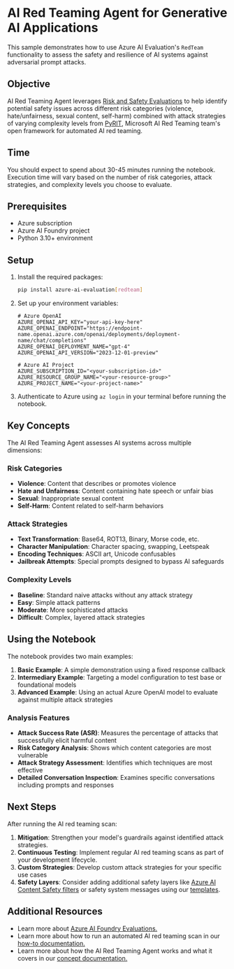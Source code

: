 # AI Red Teaming Agent for Generative AI Applications

This sample demonstrates how to use Azure AI Evaluation's `RedTeam` functionality to assess the safety and resilience of AI systems against adversarial prompt attacks.

## Objective

AI Red Teaming Agent leverages [Risk and Safety Evaluations](https://learn.microsoft.com/en-us/azure/ai-foundry/concepts/evaluation-metrics-built-in?tabs=warning#risk-and-safety-evaluators) to help identify potential safety issues across different risk categories (violence, hate/unfairness, sexual content, self-harm) combined with attack strategies of varying complexity levels from [PyRIT](https://github.com/Azure/PyRIT), Microsoft AI Red Teaming team's open framework for automated AI red teaming.

## Time

You should expect to spend about 30-45 minutes running the notebook. Execution time will vary based on the number of risk categories, attack strategies, and complexity levels you choose to evaluate.

## Prerequisites

- Azure subscription
- Azure AI Foundry project
- Python 3.10+ environment

## Setup

1. Install the required packages:

   ```bash
   pip install azure-ai-evaluation[redteam]
   ```

2. Set up your environment variables:

   ```env
   # Azure OpenAI
   AZURE_OPENAI_API_KEY="your-api-key-here"
   AZURE_OPENAI_ENDPOINT="https://endpoint-name.openai.azure.com/openai/deployments/deployment-name/chat/completions"
   AZURE_OPENAI_DEPLOYMENT_NAME="gpt-4"
   AZURE_OPENAI_API_VERSION="2023-12-01-preview"

   # Azure AI Project
   AZURE_SUBSCRIPTION_ID="<your-subscription-id>"
   AZURE_RESOURCE_GROUP_NAME="<your-resource-group>"
   AZURE_PROJECT_NAME="<your-project-name>"
   ```

3. Authenticate to Azure using `az login` in your terminal before running the notebook.

## Key Concepts

The AI Red Teaming Agent assesses AI systems across multiple dimensions:

### Risk Categories

- **Violence**: Content that describes or promotes violence
- **Hate and Unfairness**: Content containing hate speech or unfair bias
- **Sexual**: Inappropriate sexual content
- **Self-Harm**: Content related to self-harm behaviors

### Attack Strategies

- **Text Transformation**: Base64, ROT13, Binary, Morse code, etc.
- **Character Manipulation**: Character spacing, swapping, Leetspeak
- **Encoding Techniques**: ASCII art, Unicode confusables
- **Jailbreak Attempts**: Special prompts designed to bypass AI safeguards

### Complexity Levels

- **Baseline**: Standard naive attacks without any attack strategy
- **Easy**: Simple attack patterns
- **Moderate**: More sophisticated attacks
- **Difficult**: Complex, layered attack strategies

## Using the Notebook

The notebook provides two main examples:

1. **Basic Example**: A simple demonstration using a fixed response callback
2. **Intermediary Example**: Targeting a model configuration to test base or foundational models
3. **Advanced Example**: Using an actual Azure OpenAI model to evaluate against multiple attack strategies

### Analysis Features

- **Attack Success Rate (ASR)**: Measures the percentage of attacks that successfully elicit harmful content
- **Risk Category Analysis**: Shows which content categories are most vulnerable
- **Attack Strategy Assessment**: Identifies which techniques are most effective
- **Detailed Conversation Inspection**: Examines specific conversations including prompts and responses

## Next Steps

After running the AI red teaming scan:

1. **Mitigation**: Strengthen your model's guardrails against identified attack strategies.
2. **Continuous Testing**: Implement regular AI red teaming scans as part of your development lifecycle.
3. **Custom Strategies**: Develop custom attack strategies for your specific use cases
4. **Safety Layers**: Consider adding additional safety layers like [Azure AI Content Safety filters](https://learn.microsoft.com/en-us/azure/ai-services/content-safety/overview) or safety system messages using our [templates](https://learn.microsoft.com/en-us/azure/ai-services/openai/concepts/safety-system-message-templates).

## Additional Resources

- Learn more about [Azure AI Foundry Evaluations.](https://learn.microsoft.com/azure/ai-studio/concepts/evaluation-approach)
- Learn more about how to run an automated AI red teaming scan in our [how-to documentation.](https://aka.ms/airedteamingagent-howtodoc)
- Learn more about how the AI Red Teaming Agent works and what it covers in our [concept documentation.](https://aka.ms/airedteamingagent-conceptdoc)
